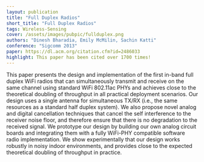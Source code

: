 ```yaml
---
layout: publication
title: "Full Duplex Radios"
short_title: "Full Duplex Radios"
tags: Wireless-Sensing
cover: /assets/images/pubpic/fullduplex.png
authors: "Dinesh Bharadia, Emily McMilin, Sachin Katti"
conference: "Sigcomm 2013"
paper: https://dl.acm.org/citation.cfm?id=2486033
highlight: This paper has been cited over 1700 times!
---
```


This paper presents the design and implementation of the first in-band full duplex WiFi radios that can simultaneously transmit and receive on the same channel using standard WiFi 802.11ac PHYs and achieves close to the theoretical doubling of throughput in all practical deployment scenarios. Our design uses a single antenna for simultaneous TX/RX (i.e., the same resources as a standard half duplex system). We also propose novel analog and digital cancellation techniques that cancel the self interference to the receiver noise floor, and therefore ensure that there is no degradation to the received signal. We prototype our design by building our own analog circuit boards and integrating them with a fully WiFi-PHY compatible software radio implementation. We show experimentally that our design works robustly in noisy indoor environments, and provides close to the expected theoretical doubling of throughput in practice.